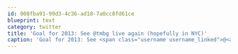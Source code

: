 ```yaml
---
id: 008fba91-99d3-4c36-ad18-7a0cc8fd61ce
blueprint: text
category: twitter
title: 'Goal for 2013: See @tmbg live again (hopefully in NYC)'
caption: 'Goal for 2013: See <span class="username username_linked">@<a href="https://twitter.com/tmbg" title="They Might Be Giants">tmbg</a></span> live again (hopefully in NYC)'
---
```

